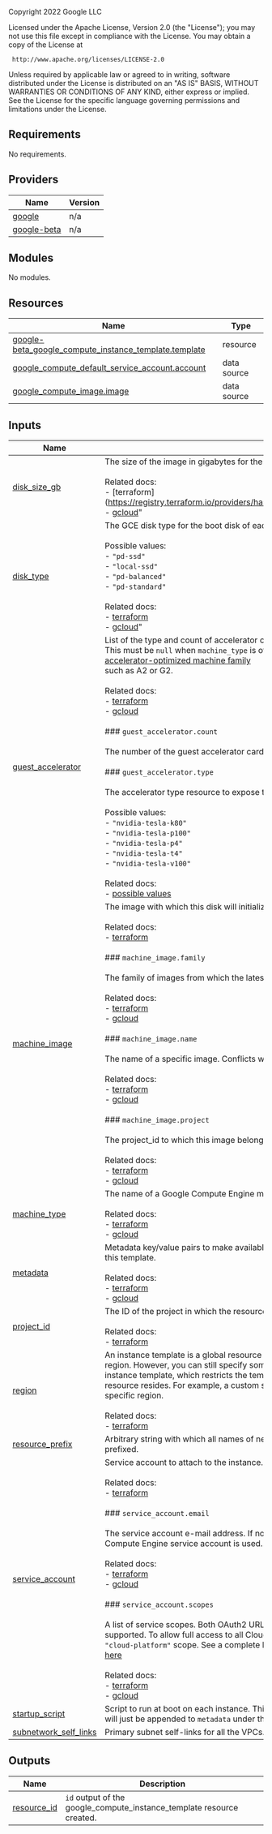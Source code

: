 <!-- BEGINNING OF PRE-COMMIT-TERRAFORM DOCS HOOK -->
Copyright 2022 Google LLC

Licensed under the Apache License, Version 2.0 (the "License");
you may not use this file except in compliance with the License.
You may obtain a copy of the License at

     http://www.apache.org/licenses/LICENSE-2.0

Unless required by applicable law or agreed to in writing, software
distributed under the License is distributed on an "AS IS" BASIS,
WITHOUT WARRANTIES OR CONDITIONS OF ANY KIND, either express or implied.
See the License for the specific language governing permissions and
limitations under the License.

## Requirements

No requirements.

## Providers

| Name | Version |
|------|---------|
| <a name="provider_google"></a> [google](#provider\_google) | n/a |
| <a name="provider_google-beta"></a> [google-beta](#provider\_google-beta) | n/a |

## Modules

No modules.

## Resources

| Name | Type |
|------|------|
| [google-beta_google_compute_instance_template.template](https://registry.terraform.io/providers/hashicorp/google-beta/latest/docs/resources/google_compute_instance_template) | resource |
| [google_compute_default_service_account.account](https://registry.terraform.io/providers/hashicorp/google/latest/docs/data-sources/compute_default_service_account) | data source |
| [google_compute_image.image](https://registry.terraform.io/providers/hashicorp/google/latest/docs/data-sources/compute_image) | data source |

## Inputs

| Name | Description | Type | Default | Required |
|------|-------------|------|---------|:--------:|
| <a name="input_disk_size_gb"></a> [disk\_size\_gb](#input\_disk\_size\_gb) | The size of the image in gigabytes for the boot disk of each instance.<br><br>Related docs:<br>- [terraform](https://registry.terraform.io/providers/hashicorp/google/latest/docs/resources/compute_instance_template#disk_size_gb<br>- [gcloud](https://cloud.google.com/sdk/gcloud/reference/compute/instance-templates/create#--boot-disk-size)" | `number` | n/a | yes |
| <a name="input_disk_type"></a> [disk\_type](#input\_disk\_type) | The GCE disk type for the boot disk of each instance.<br><br>Possible values:<br>- `"pd-ssd"`<br>- `"local-ssd"`<br>- `"pd-balanced"`<br>- `"pd-standard"`<br><br>Related docs:<br>- [terraform](https://registry.terraform.io/providers/hashicorp/google/latest/docs/resources/compute_instance_template#disk_type)<br>- [gcloud](https://cloud.google.com/sdk/gcloud/reference/compute/instance-templates/create#--boot-disk-type)" | `string` | n/a | yes |
| <a name="input_guest_accelerator"></a> [guest\_accelerator](#input\_guest\_accelerator) | List of the type and count of accelerator cards attached to each instance.<br>This must be `null` when `machine_type` is of an<br>[accelerator-optimized machine family](https://cloud.google.com/compute/docs/accelerator-optimized-machines)<br>such as A2 or G2.<br><br>Related docs:<br>- [terraform](https://registry.terraform.io/providers/hashicorp/google/latest/docs/resources/compute_instance_template#guest_accelerator)<br>- [gcloud](https://cloud.google.com/sdk/gcloud/reference/compute/instance-templates/create#--accelerator)<br><br>### `guest_accelerator.count`<br><br>The number of the guest accelerator cards exposed to each instance.<br><br>### `guest_accelerator.type`<br><br>The accelerator type resource to expose to each instance.<br><br>Possible values:<br>- `"nvidia-tesla-k80"`<br>- `"nvidia-tesla-p100"`<br>- `"nvidia-tesla-p4"`<br>- `"nvidia-tesla-t4"`<br>- `"nvidia-tesla-v100"`<br><br>Related docs:<br>- [possible values](https://cloud.google.com/compute/docs/gpus#nvidia_gpus_for_compute_workloads) | <pre>object({<br>    count = number<br>    type  = string<br>  })</pre> | n/a | yes |
| <a name="input_machine_image"></a> [machine\_image](#input\_machine\_image) | The image with which this disk will initialize.<br><br>Related docs:<br>- [terraform](https://registry.terraform.io/providers/hashicorp/google/latest/docs/resources/compute_instance_template#source_image)<br><br>### `machine_image.family`<br><br>The family of images from which the latest non-deprecated image will be selected. Conflicts with `machine_image.name`.<br><br>Related docs:<br>- [terraform](https://registry.terraform.io/providers/hashicorp/google/latest/docs/data-sources/compute_image#name)<br>- [gcloud](https://cloud.google.com/sdk/gcloud/reference/compute/instance-templates/create#--image-family)<br><br>### `machine_image.name`<br><br>The name of a specific image. Conflicts with `machin_image.family`.<br><br>Related docs:<br>- [terraform](https://registry.terraform.io/providers/hashicorp/google/latest/docs/data-sources/compute_image#name)<br>- [gcloud](https://cloud.google.com/sdk/gcloud/reference/compute/instance-templates/create#--image)<br><br>### `machine_image.project`<br><br>The project\_id to which this image belongs.<br><br>Related docs:<br>- [terraform](https://registry.terraform.io/providers/hashicorp/google/latest/docs/data-sources/compute_image#project)<br>- [gcloud](https://cloud.google.com/sdk/gcloud/reference/compute/instance-templates/create#--image-project) | <pre>object({<br>    family  = string<br>    name    = string<br>    project = string<br>  })</pre> | n/a | yes |
| <a name="input_machine_type"></a> [machine\_type](#input\_machine\_type) | The name of a Google Compute Engine machine type.<br><br>Related docs:<br>- [terraform](https://registry.terraform.io/providers/hashicorp/google/latest/docs/resources/compute_instance_template#machine_type)<br>- [gcloud](https://cloud.google.com/sdk/gcloud/reference/compute/instance-templates/create#--machine-type) | `string` | n/a | yes |
| <a name="input_metadata"></a> [metadata](#input\_metadata) | Metadata key/value pairs to make available from within instances created from<br>this template.<br><br>Related docs:<br>- [terraform](https://registry.terraform.io/providers/hashicorp/google/latest/docs/resources/compute_instance_template#metadata)<br>- [gcloud](https://cloud.google.com/sdk/gcloud/reference/compute/instance-templates/create#--metadata) | `map(string)` | n/a | yes |
| <a name="input_project_id"></a> [project\_id](#input\_project\_id) | The ID of the project in which the resource belongs.<br><br>Related docs:<br>- [terraform](https://registry.terraform.io/providers/hashicorp/google/latest/docs/resources/compute_instance_template#project) | `string` | n/a | yes |
| <a name="input_region"></a> [region](#input\_region) | An instance template is a global resource that is not bound to a zone or a<br>region. However, you can still specify some regional resources in an<br>instance template, which restricts the template to the region where that<br>resource resides. For example, a custom subnetwork resource is tied to a<br>specific region.<br><br>Related docs:<br>- [terraform](https://registry.terraform.io/providers/hashicorp/google/latest/docs/resources/compute_instance_template#region) | `string` | n/a | yes |
| <a name="input_resource_prefix"></a> [resource\_prefix](#input\_resource\_prefix) | Arbitrary string with which all names of newly created resources will be<br>prefixed. | `string` | n/a | yes |
| <a name="input_service_account"></a> [service\_account](#input\_service\_account) | Service account to attach to the instance.<br><br>Related docs:<br>- [terraform](https://registry.terraform.io/providers/hashicorp/google/latest/docs/resources/compute_instance_template#service_account)<br><br>### `service_account.email`<br><br>The service account e-mail address. If not given, the default Google<br>Compute Engine service account is used.<br><br>Related docs:<br>- [terraform](https://registry.terraform.io/providers/hashicorp/google/latest/docs/resources/compute_instance_template#email)<br>- [gcloud](https://cloud.google.com/sdk/gcloud/reference/compute/instance-templates/create#--service-account)<br><br>### `service_account.scopes`<br><br>A list of service scopes. Both OAuth2 URLs and gcloud short names are<br>supported. To allow full access to all Cloud APIs, use the<br>`"cloud-platform"` scope. See a complete list of scopes<br>[here](https://cloud.google.com/sdk/gcloud/reference/alpha/compute/instances/set-scopes#--scopes)<br><br>Related docs:<br>- [terraform](https://registry.terraform.io/providers/hashicorp/google/latest/docs/resources/compute_instance_template#scopes)<br>- [gcloud](https://cloud.google.com/sdk/gcloud/reference/compute/instance-templates/create#--scopes) | <pre>object({<br>    email  = string,<br>    scopes = set(string)<br>  })</pre> | n/a | yes |
| <a name="input_startup_script"></a> [startup\_script](#input\_startup\_script) | Script to run at boot on each instance. This is here for convenience and<br>will just be appended to `metadata` under the key `"startup-script"`. | `string` | n/a | yes |
| <a name="input_subnetwork_self_links"></a> [subnetwork\_self\_links](#input\_subnetwork\_self\_links) | Primary subnet self-links for all the VPCs. | `list(string)` | n/a | yes |

## Outputs

| Name | Description |
|------|-------------|
| <a name="output_resource_id"></a> [resource\_id](#output\_resource\_id) | `id` output of the google\_compute\_instance\_template resource created. |
<!-- END OF PRE-COMMIT-TERRAFORM DOCS HOOK -->